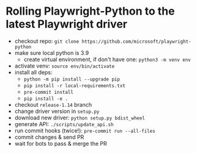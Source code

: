# Rolling Playwright-Python to the latest Playwright driver

* checkout repo: `git clone https://github.com/microsoft/playwright-python`
* make sure local python is 3.9
    * create virtual environment, if don't have one: `python3 -m venv env`
* activate venv: `source env/bin/activate`
* install all deps:
     - `python -m pip install --upgrade pip`
     - `pip install -r local-requirements.txt`
     - `pre-commit install`
     - `pip install -e .`
* checkout `release-1.14` branch
* change driver version in `setup.py`
* download new driver: `python setup.py bdist_wheel`
* generate API: `./scripts/update_api.sh`
* run commit hooks (twice!): `pre-commit run --all-files`
* commit changes & send PR
* wait for bots to pass & merge the PR

